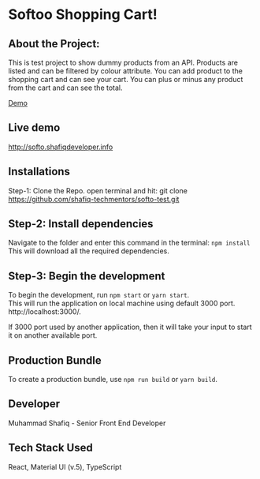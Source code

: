 # Softoo Shopping Cart!
## About the Project:

This is test project to show dummy products from an API. Products are listed and can be filtered by colour attribute. You can add product to the shopping cart and can see your cart. You can plus or minus any product from the cart and can see the total.

[Demo](https://user-images.githubusercontent.com/44589622/187892804-84f0aeb1-5429-4a15-9bdb-ec5e2ea965ab.png)


## Live demo

http://softo.shafiqdeveloper.info

## Installations

Step-1: Clone the Repo.
open terminal and hit: git clone https://github.com/shafiq-techmentors/softo-test.git

## Step-2: Install dependencies

Navigate to the folder and enter this command in the terminal: `npm install`
This will download all the required dependencies.

## Step-3: Begin the development

To begin the development, run `npm start` or `yarn start`.  
 This will run the application on local machine using default 3000 port. http://localhost:3000/.

If 3000 port used by another application, then it will take your input to start it on another available port.

## Production Bundle

To create a production bundle, use `npm run build` or `yarn build`.

## Developer

Muhammad Shafiq - Senior Front End Developer

## Tech Stack Used

React, Material UI (v.5), TypeScript
